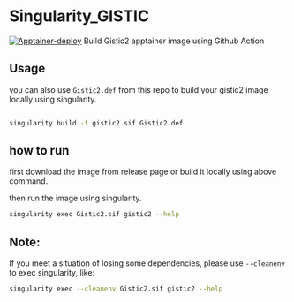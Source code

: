 # Singularity_GISTIC
[![Apptainer-deploy](https://github.com/panxiaoguang/Singularity_GISTIC/actions/workflows/build.yml/badge.svg)](https://github.com/panxiaoguang/Singularity_GISTIC/actions/workflows/build.yml)
 Build Gistic2 apptainer image using Github Action

## Usage

you can also use `Gistic2.def` from this repo to build your gistic2 image locally using singularity.

```bash

singularity build -f gistic2.sif Gistic2.def

``` 

## how to run

first download the image from release page or build it locally using above command.

then run the image using singularity.

```bash
singularity exec Gistic2.sif gistic2 --help
```

## Note: 
If you meet a situation of losing some dependencies, please use `--cleanenv` to exec singularity, like:

```bash
singularity exec --cleanenv Gistic2.sif gistic2 --help
```

